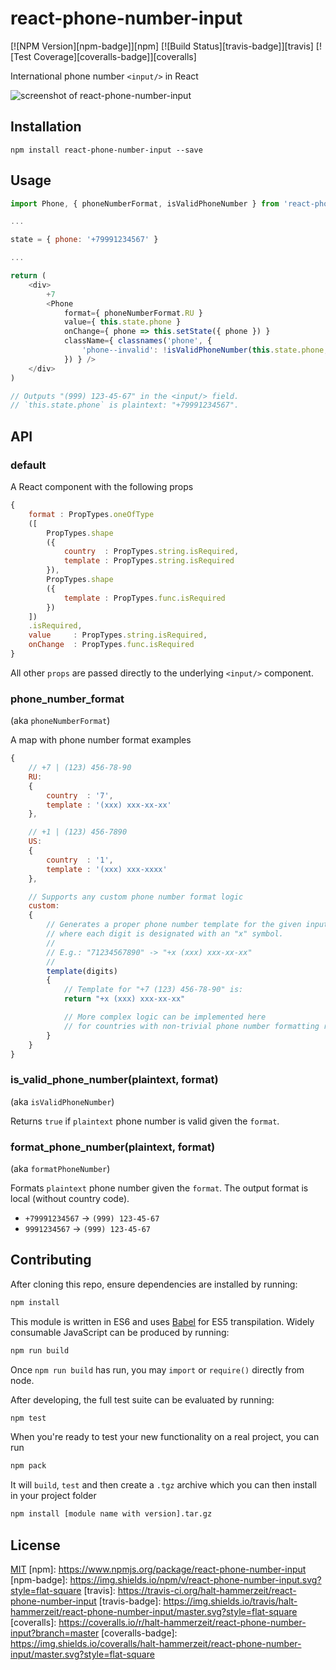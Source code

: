 # react-phone-number-input

[![NPM Version][npm-badge]][npm]
[![Build Status][travis-badge]][travis]
[![Test Coverage][coveralls-badge]][coveralls]

International phone number `<input/>` in React

![screenshot of react-phone-number-input](https://raw.githubusercontent.com/halt-hammerzeit/react-phone-number-input/master/docs/images/screenshot.png)

## Installation

```
npm install react-phone-number-input --save
```

## Usage

```js
import Phone, { phoneNumberFormat, isValidPhoneNumber } from 'react-phone-number-input'

...

state = { phone: '+79991234567' }

...

return (
	<div>
		+7
		<Phone
			format={ phoneNumberFormat.RU }
			value={ this.state.phone }
			onChange={ phone => this.setState({ phone }) }
			className={ classnames('phone', {
				'phone--invalid': !isValidPhoneNumber(this.state.phone, phoneNumberFormat.RU)
			}) } />
	</div>
)

// Outputs "(999) 123-45-67" in the <input/> field.
// `this.state.phone` is plaintext: "+79991234567".
```

## API

### default

A React component with the following props

```js
{
	format : PropTypes.oneOfType
	([
		PropTypes.shape
		({
			country  : PropTypes.string.isRequired,
			template : PropTypes.string.isRequired
		}),
		PropTypes.shape
		({
			template : PropTypes.func.isRequired
		})
	])
	.isRequired,
	value     : PropTypes.string.isRequired,
	onChange  : PropTypes.func.isRequired
}
```

All other `props` are passed directly to the underlying `<input/>` component.

### phone_number_format

(aka `phoneNumberFormat`)

A map with phone number format examples

```js
{
	// +7 | (123) 456-78-90
	RU:
	{
		country  : '7',
		template : '(xxx) xxx-xx-xx'
	},

	// +1 | (123) 456-7890
	US:
	{
		country  : '1',
		template : '(xxx) xxx-xxxx'
	},

	// Supports any custom phone number format logic
	custom:
	{
		// Generates a proper phone number template for the given input digits,
		// where each digit is designated with an "x" symbol.
		//
		// E.g.: "71234567890" -> "+x (xxx) xxx-xx-xx"
		//
		template(digits)
		{
			// Template for "+7 (123) 456-78-90" is:
			return "+x (xxx) xxx-xx-xx"

			// More complex logic can be implemented here
			// for countries with non-trivial phone number formatting rules.
		}
	}
}
```

### is_valid_phone_number(plaintext, format)

(aka `isValidPhoneNumber`)

Returns `true` if `plaintext` phone number is valid given the `format`.

### format_phone_number(plaintext, format)

(aka `formatPhoneNumber`)

Formats `plaintext` phone number given the `format`. The output format is local (without country code).

 * `+79991234567` → `(999) 123-45-67`
 * `9991234567` → `(999) 123-45-67`

## Contributing

After cloning this repo, ensure dependencies are installed by running:

```sh
npm install
```

This module is written in ES6 and uses [Babel](http://babeljs.io/) for ES5
transpilation. Widely consumable JavaScript can be produced by running:

```sh
npm run build
```

Once `npm run build` has run, you may `import` or `require()` directly from
node.

After developing, the full test suite can be evaluated by running:

```sh
npm test
```

When you're ready to test your new functionality on a real project, you can run

```sh
npm pack
```

It will `build`, `test` and then create a `.tgz` archive which you can then install in your project folder

```sh
npm install [module name with version].tar.gz
```

## License

[MIT](LICENSE)
[npm]: https://www.npmjs.org/package/react-phone-number-input
[npm-badge]: https://img.shields.io/npm/v/react-phone-number-input.svg?style=flat-square
[travis]: https://travis-ci.org/halt-hammerzeit/react-phone-number-input
[travis-badge]: https://img.shields.io/travis/halt-hammerzeit/react-phone-number-input/master.svg?style=flat-square
[coveralls]: https://coveralls.io/r/halt-hammerzeit/react-phone-number-input?branch=master
[coveralls-badge]: https://img.shields.io/coveralls/halt-hammerzeit/react-phone-number-input/master.svg?style=flat-square
